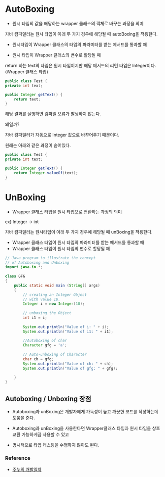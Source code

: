 # AutoBoxing
 
- 원시 타입의 값을 해당하는 wrapper 클래스의 객체로 바꾸는 과정을 의미


자바 컴파일러는 원시 타입이 아래 두 가지 경우에 해당될 때 autoBoxing을 적용한다.

- 원시타입이 Wrapper 클래스의 타입의 파라미터를 받는 메서드를 통과할 때

- 원시 타입이 Wrapper 클래스의 변수로 할당될 때


return 하는 text의 타입은 원시 타입이지만 해당 메서드의 리턴 타입은 Integer이다. (Wrapper 클래스 타입)

```java
public class Test {
private int text;

public Integer getText() {
    return text;
}
```

해당 결과를 실행하면 컴파일 오류가 발생하지 않는다.

왜일까?

 

자바 컴파일러가 자동으로 Integer 값으로 바꾸어주기 때문이다.

원래는 아래와 같은 과정이 숨어있다.

```java
public class Test {
private int text;

public Integer getText() {
    return Integer.valueOf(text);
}
```


# UnBoxing
- Wrapper 클래스 타입을 원시 타입으로 변환하는 과정의 의미

ex) Integer -> int

 

자바 컴파일러는 원시타입이 아래 두 가지 경우에 해당될 때 unBoxing을 적용한다.

 

- Wrapper 클래스 타입이 원시 타입의 파라미터를 받는 메서드를 통과할 때
- Wrapper 클래스 타입이 원시 타입의 변수로 할당될 때
```java
// Java program to illustrate the concept 
// of Autoboxing and Unboxing 
import java.io.*; 
  
class GFG 
{ 
    public static void main (String[] args) 
    { 
        // creating an Integer Object 
        // with value 10. 
        Integer i = new Integer(10); 
  
        // unboxing the Object 
        int i1 = i; 
  
        System.out.println("Value of i: " + i); 
        System.out.println("Value of i1: " + i1); 
  
        //Autoboxing of char 
        Character gfg = 'a'; 
  
        // Auto-unboxing of Character 
        char ch = gfg; 
        System.out.println("Value of ch: " + ch); 
        System.out.println("Value of gfg: " + gfg); 
  
    } 
} 
```

## Autoboxing / Unboxing 장점


- Autoboxing과 unBoxing은 개발자에게 가독성이 높고 깨끗한 코드를 작성하는데 도움을 준다.

- Autoboxing과 unBoxing을 사용한다면 Wrapper클래스 타입과 원시 타입을 상호 교환 가능하게끔 사용할 수 있고

- 명시적으로 타입 캐스팅을 수행하지 않아도 된다.

### Reference
- [주누의 개발일지](https://jwdeveloper.tistory.com/148)